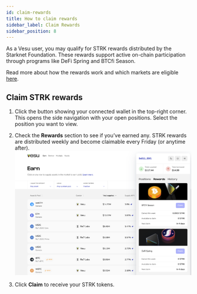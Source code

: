 ```yaml
---
id: claim-rewards
title: How to claim rewards
sidebar_label: Claim Rewards
sidebar_position: 8
---
```


As a Vesu user, you may qualify for STRK rewards distributed by the Starknet Foundation. These rewards support active on-chain participation through programs like DeFi Spring and BTCfi Season. 

Read more about how the rewards work and which markets are eligible [here](../explore/rewards.md).


## Claim STRK rewards

	
1.	Click the button showing your connected wallet in the top-right corner.
This opens the side navigation with your open positions. Select the position you want to view.

2.	Check the **Rewards** section to see if you’ve earned any.
STRK rewards are distributed weekly and become claimable every Friday (or anytime after).
![Claim Rewards](images/claim-rewards.png)

3.	Click **Claim** to receive your STRK tokens.